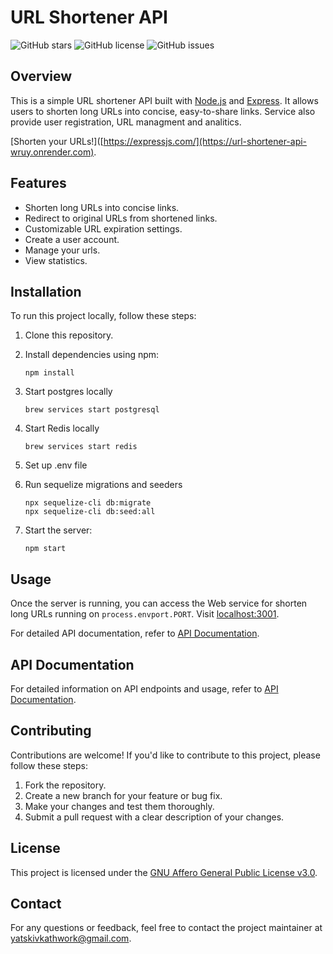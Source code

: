 # URL Shortener API

![GitHub stars](https://img.shields.io/github/stars/yatskivkath/url-shortener-api?style=flat-square)
![GitHub license](https://img.shields.io/github/license/yatskivkath/url-shortener-api?style=flat-square)
![GitHub issues](https://img.shields.io/github/issues/yatskivkath/url-shortener-api?style=flat-square)

## Overview

This is a simple URL shortener API built with [Node.js](https://nodejs.org/) and [Express](https://expressjs.com/). It allows users to shorten long URLs into concise, easy-to-share links. Service also provide user registration, URL managment and analitics.

[Shorten your URLs!]([https://expressjs.com/](https://url-shortener-api-wruy.onrender.com).

## Features

- Shorten long URLs into concise links.
- Redirect to original URLs from shortened links.
- Customizable URL expiration settings.
- Create a user account.
- Manage your urls.
- View statistics.

## Installation

To run this project locally, follow these steps:

1. Clone this repository.
2. Install dependencies using npm:

   ```
   npm install
   ```
3. Start postgres locally
   ```
   brew services start postgresql
   ```
4. Start Redis locally
    ```
    brew services start redis
    ```
5. Set up .env file
6. Run sequelize migrations and seeders
   ```
   npx sequelize-cli db:migrate
   npx sequelize-cli db:seed:all
   ```
7. Start the server:

   ```
   npm start
   ```

## Usage

Once the server is running, you can access the Web service for shorten long URLs running on `process.envport.PORT`. Visit [localhost:3001](http://localhost:3001/).

For detailed API documentation, refer to [API Documentation](http://localhost:3001/).

## API Documentation

For detailed information on API endpoints and usage, refer to [API Documentation](https://url-shortener-api-wruy.onrender.com/api/docs/).

## Contributing

Contributions are welcome! If you'd like to contribute to this project, please follow these steps:

1. Fork the repository.
2. Create a new branch for your feature or bug fix.
3. Make your changes and test them thoroughly.
4. Submit a pull request with a clear description of your changes.

## License

This project is licensed under the [GNU Affero General Public License v3.0](LICENSE).

## Contact

For any questions or feedback, feel free to contact the project maintainer at [yatskivkathwork@gmail.com](mailto:yatskivkathwork@gmail.com).
